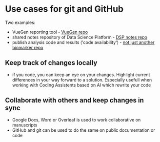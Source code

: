 # Use cases for git and GitHub

Two examples:

 - VueGen reporting tool - [VueGen repo](https://github.com/Multiomics-Analytics-Group/vuegen)
 - shared notes repository of Data Science Platform - [DSP notes repo](https://github.com/biosustain/dsp_notes)
 - publish analysis code and results ('code availability') - [not just another biomarker repo](https://github.com/RasmussenLab/njab)

## Keep track of changes locally

- if you code, you can keep an eye on your changes. Highlight current differences in
  your way forward to a solution. Especially usefull when working with Coding Assistents
  based on AI which rewrite your code

## Collaborate with others and keep changes in sync

- Google Docs, Word or Overleaf is used to work collaborative on manuscripts
- GitHub and git can be used to do the same on public documentation or code

